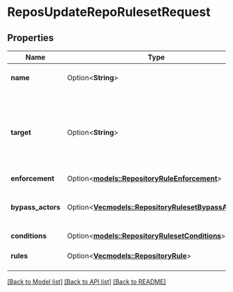 # ReposUpdateRepoRulesetRequest

## Properties

Name | Type | Description | Notes
------------ | ------------- | ------------- | -------------
**name** | Option<**String**> | The name of the ruleset. | [optional]
**target** | Option<**String**> | The target of the ruleset  **Note**: The `push` target is in beta and is subject to change. | [optional]
**enforcement** | Option<[**models::RepositoryRuleEnforcement**](repository-rule-enforcement.md)> |  | [optional]
**bypass_actors** | Option<[**Vec<models::RepositoryRulesetBypassActor>**](repository-ruleset-bypass-actor.md)> | The actors that can bypass the rules in this ruleset | [optional]
**conditions** | Option<[**models::RepositoryRulesetConditions**](repository-ruleset-conditions.md)> |  | [optional]
**rules** | Option<[**Vec<models::RepositoryRule>**](repository-rule.md)> | An array of rules within the ruleset. | [optional]

[[Back to Model list]](../README.md#documentation-for-models) [[Back to API list]](../README.md#documentation-for-api-endpoints) [[Back to README]](../README.md)


